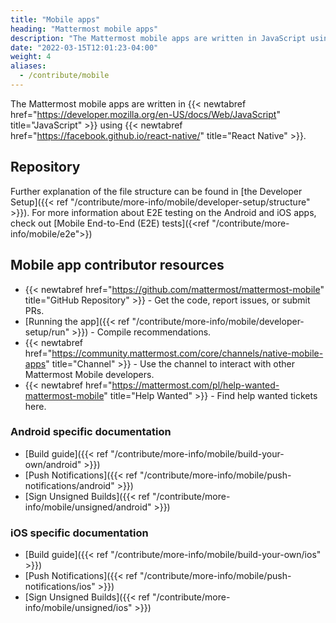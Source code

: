 ```yaml
---
title: "Mobile apps"
heading: "Mattermost mobile apps"
description: "The Mattermost mobile apps are written in JavaScript using React Native. Learn more about our mobile app repo, community channel and more."
date: "2022-03-15T12:01:23-04:00"
weight: 4
aliases:
  - /contribute/mobile
---
```


The Mattermost mobile apps are written in {{< newtabref href="https://developer.mozilla.org/en-US/docs/Web/JavaScript" title="JavaScript" >}} using {{< newtabref href="https://facebook.github.io/react-native/" title="React Native" >}}.

## Repository
Further explanation of the file structure can be found in [the Developer Setup]({{< ref "/contribute/more-info/mobile/developer-setup/structure" >}}). For more information about E2E testing on the Android and iOS apps, check out [Mobile End-to-End (E2E) tests]({<ref "/contribute/more-info/mobile/e2e">})

## Mobile app contributor resources
 - {{< newtabref href="https://github.com/mattermost/mattermost-mobile" title="GitHub Repository" >}} - Get the code, report issues, or submit PRs.
 - [Running the app]({{< ref "/contribute/more-info/mobile/developer-setup/run" >}}) - Compile recommendations.
 - {{< newtabref href="https://community.mattermost.com/core/channels/native-mobile-apps" title="Channel" >}}  - Use the channel to interact with other Mattermost Mobile developers.
 - {{< newtabref href="https://mattermost.com/pl/help-wanted-mattermost-mobile" title="Help Wanted" >}} - Find help wanted tickets here.

### Android specific documentation
 - [Build guide]({{< ref "/contribute/more-info/mobile/build-your-own/android" >}})
 - [Push Notifications]({{< ref "/contribute/more-info/mobile/push-notifications/android" >}})
 - [Sign Unsigned Builds]({{< ref "/contribute/more-info/mobile/unsigned/android" >}})
 
### iOS specific documentation
 - [Build guide]({{< ref "/contribute/more-info/mobile/build-your-own/ios" >}})
 - [Push Notifications]({{< ref "/contribute/more-info/mobile/push-notifications/ios" >}})
 - [Sign Unsigned Builds]({{< ref "/contribute/more-info/mobile/unsigned/ios" >}})